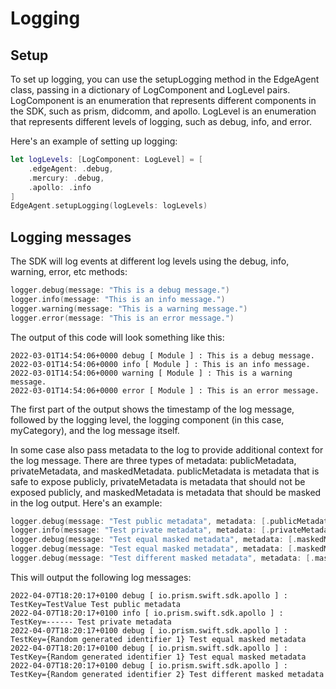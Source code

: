 # Logging

## Setup

To set up logging, you can use the setupLogging method in the EdgeAgent class, passing in a dictionary of LogComponent and LogLevel pairs. LogComponent is an enumeration that represents different components in the SDK, such as prism, didcomm, and apollo. LogLevel is an enumeration that represents different levels of logging, such as debug, info, and error.

Here's an example of setting up logging:

```swift
let logLevels: [LogComponent: LogLevel] = [
    .edgeAgent: .debug,
    .mercury: .debug,
    .apollo: .info
]
EdgeAgent.setupLogging(logLevels: logLevels)
```

## Logging messages

The SDK will log events at different log levels using the debug, info, warning, error, etc methods:

```swift
logger.debug(message: "This is a debug message.")
logger.info(message: "This is an info message.")
logger.warning(message: "This is a warning message.")
logger.error(message: "This is an error message.")
```

The output of this code will look something like this:

```
2022-03-01T14:54:06+0000 debug [ Module ] : This is a debug message.
2022-03-01T14:54:06+0000 info [ Module ] : This is an info message.
2022-03-01T14:54:06+0000 warning [ Module ] : This is a warning message.
2022-03-01T14:54:06+0000 error [ Module ] : This is an error message.
```

The first part of the output shows the timestamp of the log message, followed by the logging level, the logging component (in this case, myCategory), and the log message itself.

In some case also pass metadata to the log to provide additional context for the log message. There are three types of metadata: publicMetadata, privateMetadata, and maskedMetadata. publicMetadata is metadata that is safe to expose publicly, privateMetadata is metadata that should not be exposed publicly, and maskedMetadata is metadata that should be masked in the log output. Here's an example:

```swift
logger.debug(message: "Test public metadata", metadata: [.publicMetadata(key: "TestKey", value: "TestValue")])
logger.info(message: "Test private metadata", metadata: [.privateMetadata(key: "TestKey", value: "TestValue")])
logger.debug(message: "Test equal masked metadata", metadata: [.maskedMetadata(key: "TestKey", value: "TestEqualValue")])
logger.debug(message: "Test equal masked metadata", metadata: [.maskedMetadata(key: "TestKey", value: "TestEqualValue")])
logger.debug(message: "Test different masked metadata", metadata: [.maskedMetadata(key: "TestKey", value: "TestDifferentValue")])
```

This will output the following log messages:

```
2022-04-07T18:20:17+0100 debug [ io.prism.swift.sdk.apollo ] : TestKey=TestValue Test public metadata
2022-04-07T18:20:17+0100 info [ io.prism.swift.sdk.apollo ] : TestKey=------ Test private metadata
2022-04-07T18:20:17+0100 debug [ io.prism.swift.sdk.apollo ] : TestKey={Random generated identifier 1} Test equal masked metadata
2022-04-07T18:20:17+0100 debug [ io.prism.swift.sdk.apollo ] : TestKey={Random generated identifier 1} Test equal masked metadata
2022-04-07T18:20:17+0100 debug [ io.prism.swift.sdk.apollo ] : TestKey={Random generated identifier 2} Test different masked metadata
```


